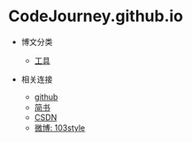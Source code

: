 # CodeJourney.github.io

* 博文分类
  * [工具](工具/Github-Actions-+-Jenkins-实现CI-&-CD.md)

* 相关连接
  * [github](https://github.com/103style)
  * [简书](https://www.jianshu.com/u/109656c2d96f)
  * [CSDN](https://blog.csdn.net/lxk_1993)
  * [微博: 103style](https://weibo.com/3250756185/profile)
